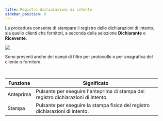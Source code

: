```yaml
---
title: Registro dichiarazioni di intento
sidebar_position: 8
---
```


La procedura consente di stampare il registro delle dichiarazioni di intento, sia quello clienti che fornitori, a seconda della selezione **Dichiarante** o **Ricevente**.

![](/img/it-it/finance-area/ledger-records/fiscal-report/intent-declaration-register/image01.png)

Sono presenti anche dei campi di filtro per protocollo o per anagrafica del cliente o fornitore.

 



| Funzione | Significato |
| --- | --- |
| Anteprima | Pulsante per eseguire l'anteprima di stampa del registro dichiarazioni di intento. |
| Stampa | Pulsante per eseguire la stampa fisica del registro dichiarazioni di intento. |






